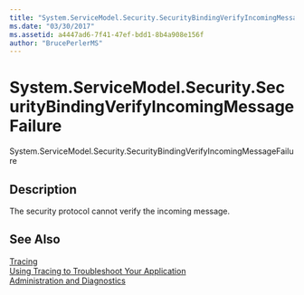 ```yaml
---
title: "System.ServiceModel.Security.SecurityBindingVerifyIncomingMessageFailure"
ms.date: "03/30/2017"
ms.assetid: a4447ad6-7f41-47ef-bdd1-8b4a908e156f
author: "BrucePerlerMS"
---
```

# System.ServiceModel.Security.SecurityBindingVerifyIncomingMessageFailure
System.ServiceModel.Security.SecurityBindingVerifyIncomingMessageFailure  
  
## Description  
 The security protocol cannot verify the incoming message.  
  
## See Also  
 [Tracing](../../../../../docs/framework/wcf/diagnostics/tracing/index.md)  
 [Using Tracing to Troubleshoot Your Application](../../../../../docs/framework/wcf/diagnostics/tracing/using-tracing-to-troubleshoot-your-application.md)  
 [Administration and Diagnostics](../../../../../docs/framework/wcf/diagnostics/index.md)
